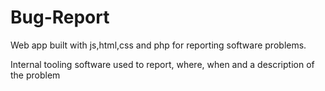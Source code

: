 # Bug-Report
Web app built with js,html,css and php for reporting software problems.

Internal tooling software used to report, where, when and a description of the problem 
